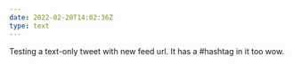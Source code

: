 ```yaml
---
date: 2022-02-20T14:02:36Z
type: text
---
```

Testing a text-only tweet with new feed url. It has a #hashtag in it too wow.
